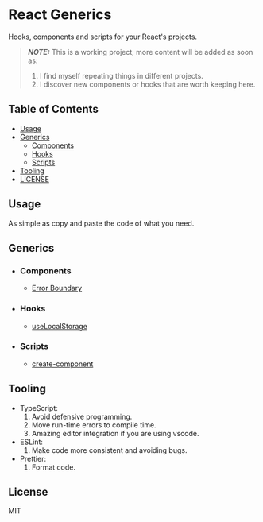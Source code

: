 # React Generics

Hooks, components and scripts for your React's projects.

> **_NOTE:_** This is a working project, more content will be added as soon as:
>
> 1.  I find myself repeating things in different projects.
> 2.  I discover new components or hooks that are worth keeping here.

## Table of Contents

- [Usage](#usage)
- [Generics](#generics)
  - [Components](#components)
  - [Hooks](#hooks)
  - [Scripts](#scripts)
- [Tooling](#tooling)
- [LICENSE](#license)

## Usage

As simple as copy and paste the code of what you need.

## Generics

- ### Components
  - [Error Boundary](https://github.com/andreslemusm/react-generics/blob/main/src/components/ErrorBoundary.tsx)
- ### Hooks
  - [useLocalStorage](https://github.com/andreslemusm/react-generics/blob/main/src/hooks/useLocalStorage.ts)
- ### Scripts
  - [create-component](https://github.com/andreslemusm/react-generics/blob/main/src/scripts/create-component.sh)

## Tooling

- TypeScript:
  1. Avoid defensive programming.
  2. Move run-time errors to compile time.
  3. Amazing editor integration if you are using vscode.
- ESLint:
  1. Make code more consistent and avoiding bugs.
- Prettier:
  1. Format code.

## License

MIT
